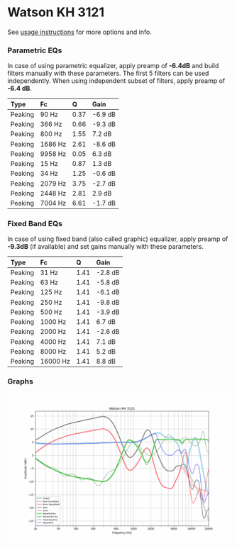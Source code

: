 # Watson KH 3121
See [usage instructions](https://github.com/jaakkopasanen/AutoEq#usage) for more options and info.

### Parametric EQs
In case of using parametric equalizer, apply preamp of **-6.4dB** and build filters manually
with these parameters. The first 5 filters can be used independently.
When using independent subset of filters, apply preamp of **-6.4 dB**.

| Type    | Fc      |    Q | Gain    |
|:--------|:--------|:-----|:--------|
| Peaking | 90 Hz   | 0.37 | -6.9 dB |
| Peaking | 366 Hz  | 0.66 | -9.3 dB |
| Peaking | 800 Hz  | 1.55 | 7.2 dB  |
| Peaking | 1686 Hz | 2.61 | -8.6 dB |
| Peaking | 9958 Hz | 0.05 | 6.3 dB  |
| Peaking | 15 Hz   | 0.87 | 1.3 dB  |
| Peaking | 34 Hz   | 1.25 | -0.6 dB |
| Peaking | 2079 Hz | 3.75 | -2.7 dB |
| Peaking | 2448 Hz | 2.81 | 2.9 dB  |
| Peaking | 7004 Hz | 6.61 | -1.7 dB |

### Fixed Band EQs
In case of using fixed band (also called graphic) equalizer, apply preamp of **-9.3dB**
(if available) and set gains manually with these parameters.

| Type    | Fc       |    Q | Gain    |
|:--------|:---------|:-----|:--------|
| Peaking | 31 Hz    | 1.41 | -2.8 dB |
| Peaking | 63 Hz    | 1.41 | -5.8 dB |
| Peaking | 125 Hz   | 1.41 | -6.1 dB |
| Peaking | 250 Hz   | 1.41 | -9.8 dB |
| Peaking | 500 Hz   | 1.41 | -3.9 dB |
| Peaking | 1000 Hz  | 1.41 | 6.7 dB  |
| Peaking | 2000 Hz  | 1.41 | -2.6 dB |
| Peaking | 4000 Hz  | 1.41 | 7.1 dB  |
| Peaking | 8000 Hz  | 1.41 | 5.2 dB  |
| Peaking | 16000 Hz | 1.41 | 8.8 dB  |

### Graphs
![](./Watson%20KH%203121.png)